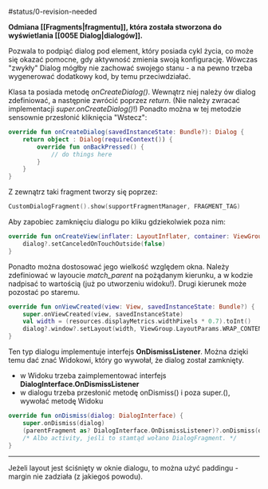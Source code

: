 #status/0-revision-needed 

**Odmiana [[Fragments|fragmentu]], która została stworzona do wyświetlania [[005E Dialog|dialogów]].**

Pozwala to podpiąć dialog pod element, który posiada cykl życia, co może się okazać pomocne, gdy aktywność zmienia swoją konfigurację. Wówczas "zwykły" Dialog mógłby nie zachować swojego stanu - a na pewno trzeba wygenerować dodatkowy kod, by temu przeciwdziałać.

Klasa ta posiada metodę _onCreateDialog()_. Wewnątrz niej należy ów dialog zdefiniować, a następnie zwrócić poprzez _return_. (Nie należy zwracać implementacji _super.onCreateDialog()_!)
Ponadto można w tej metodzie sensownie przesłonić kliknięcia "Wstecz":

```kotlin
override fun onCreateDialog(savedInstanceState: Bundle?): Dialog {  
    return object : Dialog(requireContext()) {  
        override fun onBackPressed() {  
            // do things here
        }  
    }
}
```

Z zewnątrz taki fragment tworzy się poprzez:

```kotlin
CustomDialogFragment().show(supportFragmentManager, FRAGMENT_TAG)
```

Aby zapobiec zamknięciu dialogu po kliku gdziekolwiek poza nim:

```kotlin
override fun onCreateView(inflater: LayoutInflater, container: ViewGroup?, savedInstanceState: Bundle?): View? {  
    dialog?.setCanceledOnTouchOutside(false)
}
```

Ponadto można dostosować jego wielkość względem okna. Należy zdefiniować w layoucie *match_parent* na pożądanym kierunku, a w kodzie nadpisać to wartością (już po utworzeniu widoku!). Drugi kierunek może pozostać po staremu.

```kotlin
override fun onViewCreated(view: View, savedInstanceState: Bundle?) {  
    super.onViewCreated(view, savedInstanceState)  
    val width = (resources.displayMetrics.widthPixels * 0.7).toInt()  
    dialog?.window?.setLayout(width, ViewGroup.LayoutParams.WRAP_CONTENT)  
}
```

Ten typ dialogu implementuje interfejs **OnDismissListener**. Można dzięki temu dać znać Widokowi, który go wywołał, że dialog został zamknięty. 
- w Widoku trzeba zaimplementować interfejs **DialogInterface.OnDismissListener**
- w dialogu trzeba przesłonić metodę onDismiss() i poza super.(), wywołać metodę Widoku

```kotlin
override fun onDismiss(dialog: DialogInterface) {  
    super.onDismiss(dialog)  
    (parentFragment as? DialogInterface.OnDismissListener)?.onDismiss(dialog)  
    /* Albo activity, jeśli to stamtąd wołano DialogFragment. */
} 
```

---
Jeżeli layout jest ściśnięty w oknie dialogu, to można użyć paddingu - margin nie zadziała (z jakiegoś powodu).